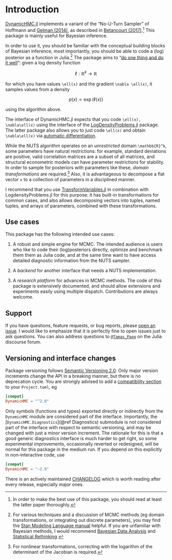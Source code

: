 # Introduction

[DynamicHMC.jl](https://github.com/tpapp/DynamicHMC.jl/) implements a variant of the “No-U-Turn Sampler” of Hoffmann and [Gelman (2014)](https://arxiv.org/abs/1111.4246), as described in [Betancourt (2017)](https://arxiv.org/abs/1701.02434).[^1] This package is mainly useful for Bayesian inference.

[^1]: In order to make the best use of this package, you should read at least the latter paper thoroughly.

In order to use it, you should be familiar with the conceptual building blocks of Bayesian inference, most importantly, you should be able to code a (log) posterior as a function in Julia.[^2] The package aims to “[do one thing and do it well](https://en.wikipedia.org/wiki/Unix_philosophy#Do_One_Thing_and_Do_It_Well)”: given a log density function

```math
\ell: \mathbb{R}^k \to \mathbb{R}
```

for which you have values ``\ell(x)`` and the gradient ``\nabla \ell(x)``, it samples values from a density

```math
p(x) \propto \exp(\ell(x))
```

using the algorithm above.

[^2]: For various techniques and a discussion of MCMC methods (eg domain transformations, or integrating out discrete parameters), you may find the [Stan Modeling Language manual](http://mc-stan.org/users/documentation/index.html) helpful. If you are unfamiliar with Bayesian methods, I would recommend [Bayesian Data Analysis](http://www.stat.columbia.edu/~gelman/book/) and [Statistical Rethinking](https://xcelab.net/rm/statistical-rethinking/).

The interface of DynamicHMC.jl expects that you code ``\ell(x), \nabla\ell(x)`` using the interface of the [LogDensityProblems.jl](https://github.com/tpapp/LogDensityProblems.jl) package. The latter package also allows you to just code ``\ell(x)`` and obtain ``\nabla\ell(x)`` via [automatic differentiation](https://en.wikipedia.org/wiki/Automatic_differentiation).

While the NUTS algorithm operates on an *unrestricted* domain ``\mathbb{R}^k``, some parameters have natural restrictions: for example, standard deviations are positive, valid correlation matrices are a subset of all matrices, and structural econometric models can have parameter restrictions for stability. In order to sample for posteriors with parameters like these, *domain transformations* are required.[^3] Also, it is advantageous to decompose a flat vector `x` to a collection of parameters in a disciplined manner.

[^3]: For nonlinear transformations, correcting with the logarithm of the determinant of the Jacobian is required.

I recommend that you use [TransformVariables.jl](https://github.com/tpapp/TransformVariables.jl) in combination with LogdensityProblems.jl for this purpose: it has built-in transformations for common cases, and also allows decomposing vectors into tuples, named tuples, and arrays of parameters, combined with these transformations.

## Use cases

This package has the following intended use cases:

1. A robust and simple engine for MCMC. The intended audience is users who like to code their (log)posteriors directly, optimize and benchmark them them as Julia code, and at the same time want to have access detailed diagnostic information from the NUTS sampler.

2. A *backend* for another interface that needs a NUTS implementation.

3. A *research platform* for advances in MCMC methods. The code of this package is extensively documented, and should allow extensions and experiments easily using multiple dispatch. Contributions are always welcome.

## Support

If you have questions, feature requests, or bug reports, please [open an issue](https://github.com/tpapp/DynamicHMC.jl/issues/new). I would like to emphasize that it is perfectly fine to open issues just to ask questions. You can also address questions to [`@Tamas_Papp`](https://discourse.julialang.org/u/Tamas_Papp) on the Julia discourse forum.

## Versioning and interface changes

Package versioning follows [Semantic Versioning 2.0](https://semver.org/). Only major version increments change the API in a breaking manner, but there is no deprecation cycle. You are strongly advised to add a [compatibility section](https://julialang.github.io/Pkg.jl/dev/compatibility/) to your `Project.toml`, eg

```toml
[compat]
DynamicHMC = "^2.0"
```

Only symbols (functions and types) exported directly or indirectly from the `DynamicHMC` module are considered part of the interface. Importantly, the [`DynamicHMC.Diagnostics`](@ref Diagnostics) submodule is not considered part of the interface with respect to semantic versioning, and may be changed with just a minor version increment. The rationale for this is that a good generic diagnostics interface is much harder to get right, so some experimental improvements, occasionally reverted or redesigned, will be normal for this package in the medium run. If you depend on this explicitly in non-interactive code, use

```toml
[compat]
DynamicHMC = "~2.0"
```

There is an actively maintained [CHANGELOG](https://github.com/tpapp/DynamicHMC.jl/blob/master/CHANGELOG.md) which is worth reading after every release, especially major ones.
